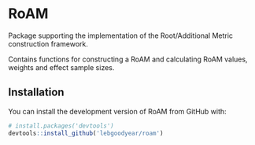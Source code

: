 # RoAM

Package supporting the implementation of the Root/Additional Metric construction framework.

Contains functions for constructing a RoAM and calculating RoAM values, weights and effect sample sizes.

## Installation

You can install the development version of RoAM from GitHub with:

```R
# install.packages('devtools')
devtools::install_github('lebgoodyear/roam')
```
